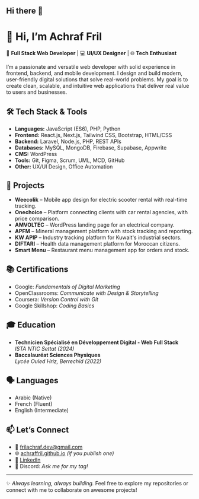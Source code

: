 ## Hi there 👋

# 👋 Hi, I’m Achraf Fril

🎯 **Full Stack Web Developer** | 💻 **UI/UX Designer** | 🌐 **Tech Enthusiast**

I’m a passionate and versatile web developer with solid experience in frontend, backend, and mobile development. I design and build modern, user-friendly digital solutions that solve real-world problems. My goal is to create clean, scalable, and intuitive web applications that deliver real value to users and businesses.

## 🛠️ Tech Stack & Tools

- **Languages:** JavaScript (ES6), PHP, Python
- **Frontend:** React.js, Next.js, Tailwind CSS, Bootstrap, HTML/CSS
- **Backend:** Laravel, Node.js, PHP, REST APIs
- **Databases:** MySQL, MongoDB, Firebase, Supabase, Appwrite
- **CMS:** WordPress
- **Tools:** Git, Figma, Scrum, UML, MCD, GitHub
- **Other:** UX/UI Design, Office Automation

## 🚀 Projects

- **Weecolik** – Mobile app design for electric scooter rental with real-time tracking.
- **Onechoice** – Platform connecting clients with car rental agencies, with price comparison.
- **AMVOLTEC** – WordPress landing page for an electrical company.
- **APFM** – Mineral management platform with stock tracking and reporting.
- **KW APIP** – Industry tracking platform for Kuwait's industrial sectors.
- **DIFTARI** – Health data management platform for Moroccan citizens.
- **Smart Menu** – Restaurant menu management app for orders and stock.

## 📚 Certifications

- Google: *Fundamentals of Digital Marketing*
- OpenClassrooms: *Communicate with Design & Storytelling*
- Coursera: *Version Control with Git*
- Google Skillshop: *Coding Basics*

## 🎓 Education

- **Technicien Spécialisé en Développement Digital - Web Full Stack**  
  *ISTA NTIC Settat (2024)*  
- **Baccalauréat Sciences Physiques**  
  *Lycée Ouled Hriz, Berrechid (2022)*

## 🗣️ Languages

- Arabic (Native)  
- French (Fluent)  
- English (Intermediate)

## 📫 Let’s Connect

- 📧 frilachraf.dev@gmail.com  
- 🌐 [achraffril.github.io](https://achraffril.github.io) *(if you publish one)*  
- 🔗 [LinkedIn](https://www.linkedin.com/in/achraf-fril)  
- 💬 Discord: *Ask me for my tag!*

---

✨ *Always learning, always building.* Feel free to explore my repositories or connect with me to collaborate on awesome projects!
